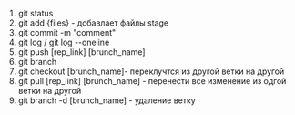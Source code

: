 1. git status
2. git add {files} - добавлает файлы stage 
3. git commit  -m "comment"
4. git log / git log --oneline
5. git push [rep_link] [brunch_name]
6. git branch 
7. git checkout  [brunch_name]- переклучтся из другой ветки на другой 
8. git pull [rep_link] [brunch_name] - перенести все изменение из одгой ветки на другой
9. git branch -d [brunch_name] - удаление ветку 
